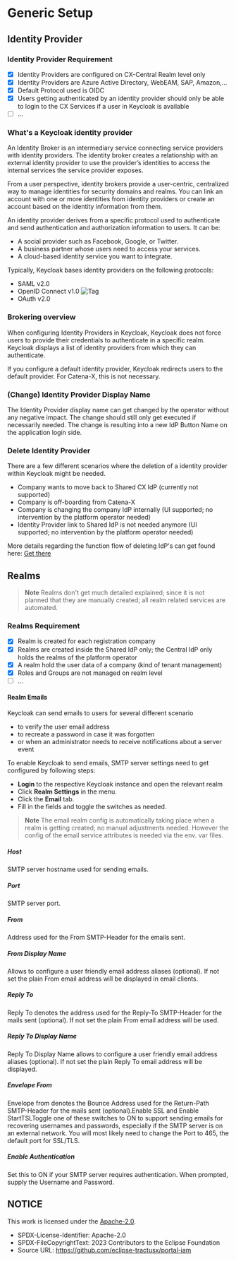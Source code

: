 # Generic Setup

## Identity Provider

### Identity Provider Requirement

- [x] Identity Providers are configured on CX-Central Realm level only
- [x] Identity Providers are Azure Active Directory, WebEAM, SAP, Amazon,...
- [x] Default Protocol used is OIDC
- [x] Users getting authenticated by an identity provider should only be able to login to the CX Services if a user in Keycloak is available
- [ ] ...

### What's a Keycloak identity provider

An Identity Broker is an intermediary service connecting service providers with identity providers. The identity broker creates a relationship with an external identity provider to use the provider’s identities to access the internal services the service provider exposes.

From a user perspective, identity brokers provide a user-centric, centralized way to manage identities for security domains and realms. You can link an account with one or more identities from identity providers or create an account based on the identity information from them.

An identity provider derives from a specific protocol used to authenticate and send authentication and authorization information to users. It can be:

- A social provider such as Facebook, Google, or Twitter.
- A business partner whose users need to access your services.
- A cloud-based identity service you want to integrate.

Typically, Keycloak bases identity providers on the following protocols:

- SAML v2.0
- OpenID Connect v1.0 ![Tag](https://img.shields.io/static/v1?label=&message=CATENA-X-Standard&color=green&style=flat)
- OAuth v2.0

### Brokering overview

When configuring Identity Providers in Keycloak, Keycloak does not force users to provide their credentials to authenticate in a specific realm.
Keycloak displays a list of identity providers from which they can authenticate.

If you configure a default identity provider, Keycloak redirects users to the default provider. For Catena-X, this is not necessary.

### (Change) Identity Provider Display Name

The Identity Provider display name can get changed by the operator without any negative impact.
The change should still only get executed if necessarily needed. The change is resulting into a new IdP Button Name on the application login side.

### Delete Identity Provider

There are a few different scenarios where the deletion of a identity provider within Keycloak might be needed.

- Company wants to move back to Shared CX IdP (currently not supported)
- Company is off-boarding from Catena-X
- Company is changing the company IdP internally (UI supported; no intervention by the platform operator needed)
- Identity Provider link to Shared IdP is not needed anymore (UI supported; no intervention by the platform operator needed)

More details regarding the function flow of deleting IdP's can get found here: [Get there](https://github.com/eclipse-tractusx/portal-assets/blob/v1.6.1/docs/02.%20Technical%20Integration/02.%20Identity%20Provider%20Management/04.%20FAQ.md)

## Realms

> **Note**
> Realms don't get much detailed explained; since it is not planned that they are manually created; all realm related services are automated.

### Realms Requirement

- [x] Realm is created for each registration company
- [x] Realms are created inside the Shared IdP only; the Central IdP only holds the realms of the platform operator
- [x] A realm hold the user data of a company (kind of tenant management)
- [x] Roles and Groups are not managed on realm level
- [ ] ...

#### Realm Emails

Keycloak can send emails to users for several different scenario

- to verify the user email address
- to recreate a password in case it was forgotten
- or when an administrator needs to receive notifications about a server event

To enable Keycloak to send emails, SMTP server settings need to get configured by following steps:

- **Login** to the respective Keycloak instance and open the relevant realm
- Click **Realm Settings** in the menu.
- Click the **Email** tab.
- Fill in the fields and toggle the switches as needed.

> **Note**
> The email realm config is automatically taking place when a realm is getting created; no manual adjustments needed. However the config of the email service attributes is needed via the env. var files.

##### Host

SMTP server hostname used for sending emails.

##### Port

SMTP server port.

##### From

Address used for the From SMTP-Header for the emails sent.

##### From Display Name

Allows to configure a user friendly email address aliases (optional). If not set the plain From email address will be displayed in email clients.

##### Reply To

Reply To denotes the address used for the Reply-To SMTP-Header for the mails sent (optional). If not set the plain From email address will be used.

##### Reply To Display Name

Reply To Display Name allows to configure a user friendly email address aliases (optional). If not set the plain Reply To email address will be displayed.

##### Envelope From

Envelope from denotes the Bounce Address used for the Return-Path SMTP-Header for the mails sent (optional).Enable SSL and Enable StartTSLToggle one of these switches to ON to support sending emails for recovering usernames and passwords, especially if the SMTP server is on an external network. You will most likely need to change the Port to 465, the default port for SSL/TLS.

##### Enable Authentication

Set this to ON if your SMTP server requires authentication. When prompted, supply the Username and Password.

## NOTICE

This work is licensed under the [Apache-2.0](https://www.apache.org/licenses/LICENSE-2.0).

- SPDX-License-Identifier: Apache-2.0
- SPDX-FileCopyrightText: 2023 Contributors to the Eclipse Foundation
- Source URL: https://github.com/eclipse-tractusx/portal-iam
